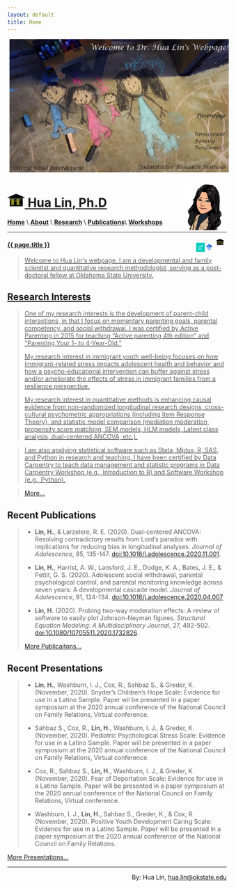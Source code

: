 ```yaml
---
layout: default
title: Home
---
```


<img style="float: center; width: 1000px; margin: 0px 5px 5px" src="images/Family3-1.jpg">

<a href="http://drhualin.github.io"><img style="float: right; width: 90px; margin: 0px 5px 0px" src="/images/Me_regards1.png">
<h1> <img style="float: center; width: 40px; margin: 0px 0px 0px" src="/images/logo-goldB.jpg">  Hua Lin, Ph.D </h1>
  
[**Home**](/)  \ [**About**](/about.md) \ [**Research**](/research) \ [**Publications**](/publications.md)\  [**Workshops**](/workshops) 


***********
<a href="mailto:hua.lin@dokstate.edu"><img style="float: right; width: 20px; margin: 0px 5px 0px" src="/images/email_logo.jpg">
<a href="https://scholar.google.com/citations?user=tS3Zw8cAAAAJ&hl=en"><img style="float: right; width: 20px; margin: 10px 0px 0px" src="/images/GS_logo.jpg">
<a href="https://www.researchgate.net/profile/Hua_Lin30"><img style="float: right; width: 20px; margin: 10px 0px 0px" src="/images/RG_logo.png">
<h4>{{ page.title }}</h4>

> Welcome to Hua Lin's webpage. I am a developmental and family scientist and quantitative research methodologist, serving as a post-doctoral fellow at Oklahoma State University. 

## Research Interests
> One of my research interests is the development of parent-child interactions, in that I focus on momentary parenting goals, parental competency, and social withdrawal. I was certified by Active Parenting in 2015 for teaching “Active parenting 4th edition” and “Parenting Your 1- to 4-Year-Old.”
>
> My research interest in immigrant youth well-being focuses on how immigrant-related stress impacts adolescent health and behavior and how a psycho-educational intervention can buffer against stress and/or ameliorate the effects of stress in immigrant families from a resilience perspective.
>
> My research interest in quantitative methods is enhancing causal evidence from non-randomized longitudinal research designs, cross-cultural psychometric appropriations (including Item Response Theory), and statistic model comparison (mediation moderation, propensity score matching, SEM models, HLM models, Latent class analysis, dual-centered ANCOVA, etc.). 

> I am also applying statistical software such as Stata, Mplus, R, SAS, and Python in research and teaching. I have been certified by Data Carpentry to teach data management and statistic programs in Data Carpentry Workshop (e.g., Introduction to R) and Software Workshop (e.g., Python).

> [More...](/research)

## Recent Publications

> - **Lin, H.**, & Larzelere, R. E. (2020). Dual-centered ANCOVA: Resolving contradictory results from Lord’s paradox with implications for reducing bias in longitudinal analyses. *Journal of Adolescence*, 85, 135-147. [doi:10.1016/j.adolescence.2020.11.001](https://doi.org/10.1016/j.adolescence.2020.11.001).
>
> - **Lin, H.**, Harrist, A. W., Lansford, J. E., Dodge, K. A., Bates, J. E., & Pettit, G. S. (2020). Adolescent social withdrawal, parental psychological control, and parental monitoring knowledge across seven years: A developmental cascade model. *Journal of Adolescence*, 81, 124-134. [doi:10.1016/j.adolescence.2020.04.007](http:/doi.org/10.1016/j.adolescence.2020.04.007)
>
> - **Lin, H.** (2020). Probing two-way moderation effects: A review of software to easily plot Johnson-Neyman figures. *Structural Equation Modeling: A Multidisciplinary Journal*, 27, 492-502. [doi:10.1080/10705511.2020.1732826](http://doi.org/10.1080/10705511.2020.1732826).
>
> [More Publicaitons...](/publications)

## Recent Presentations

> - **Lin, H.**, Washburn, I. J., Cox, R., Sahbaz S., & Greder, K. (November, 2020). Snyder’s Children’s Hope Scale: Evidence for use in a Latino Sample. Paper wil be presented in a paper symposium at the 2020 annual conference of the National Council on Family Relations, Virtual conference.
>
> - Sahbaz S., Cox, R., **Lin, H.**, Washburn, I. J., & Greder, K. (November, 2020). Pediatric Psychological Stress Scale: Evidence for use in a Latino Sample. Paper will be presented in a paper symposium at the 2020 annual conference of the National Council on Family Relations, Virtual conference.
>
> - Cox, R., Sahbaz S., **Lin, H.**, Washburn, I. J., & Greder, K. (November, 2020). Fear of Deportation Scale: Evidence for use in a Latino Sample. Paper will be presented in a paper symposium at the 2020 annual conference of the National Council on Family Relations, Virtual conference.
>
> - Washburn, I. J., **Lin, H.**, Sahbaz S., Greder, K., & Cox, R. (November, 2020). Positive Youth Development Caring Scale: Evidence for use in a Latino Sample. Paper will be presented in a paper symposium at the 2020 annual conference of the National Council on Family Relations.

[More Presentations...](/publications/#referred-conference-presentations)

***********************
<h8><div style="text-align: right">By: Hua Lin, hua.lin@okstate.edu</div></h8>
